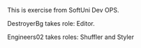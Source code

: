 This is exercise from SoftUni Dev OPS.


DestroyerBg takes role: Editor.

Engineers02 takes roles: Shuffler and Styler

